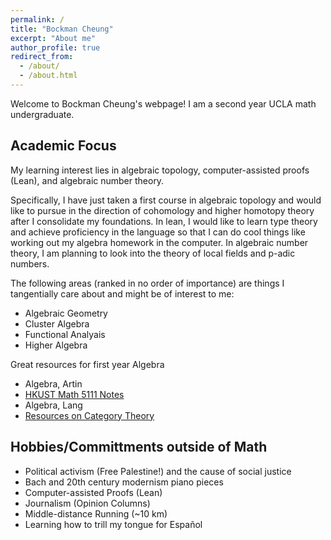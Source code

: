 ```yaml
---
permalink: /
title: "Bockman Cheung"
excerpt: "About me"
author_profile: true
redirect_from: 
  - /about/
  - /about.html
---
```


Welcome to Bockman Cheung's webpage! I am a second year UCLA math undergraduate. 

Academic Focus
------
My learning interest lies in algebraic topology, computer-assisted proofs (Lean), and algebraic number theory.  <br>

Specifically, I have just taken a first course in algebraic topology and would like to pursue in the direction of cohomology and higher homotopy theory after I consolidate my foundations. In lean, I would like to learn type theory and achieve proficiency in the language so that I can do cool things like working out my algebra homework in the computer. In algebraic number theory, I am planning to look into the theory of local fields and p-adic numbers. <br>

The following areas (ranked in no order of importance) are things I tangentially care about and might be of interest to me: <br>

* Algebraic Geometry <br>
* Cluster Algebra <br>
* Functional Analyais <br>
* Higher Algebra


Great resources for first year Algebra <br>
* Algebra, Artin <br>
* <a href="https://canvas.ust.hk/courses/50980"> HKUST Math 5111 Notes </a> <br>
* Algebra, Lang <br>
* <a href="https://mathoverflow.net/a/70891/517395"> Resources on Category Theory </a>

Hobbies/Committments outside of Math
------
* Political activism (Free Palestine!) and the cause of social justice
* Bach and 20th century modernism piano pieces
* Computer-assisted Proofs (Lean)
* Journalism (Opinion Columns)
* Middle-distance Running (~10 km)
* Learning how to trill my tongue for Español
